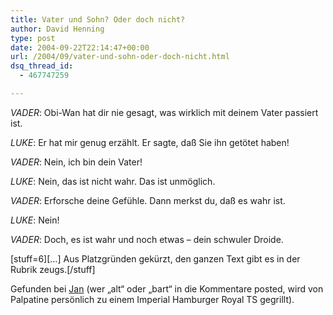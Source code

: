 ```yaml
---
title: Vater und Sohn? Oder doch nicht?
author: David Henning
type: post
date: 2004-09-22T22:14:47+00:00
url: /2004/09/vater-und-sohn-oder-doch-nicht.html
dsq_thread_id:
  - 467747259

---
```

_VADER_: Obi-Wan hat dir nie gesagt, was wirklich mit deinem Vater passiert ist.

_LUKE_: Er hat mir genug erzählt. Er sagte, daß Sie ihn getötet haben!

_VADER_: Nein, ich bin dein Vater!

_LUKE_: Nein, das ist nicht wahr. Das ist unmöglich.

_VADER_: Erforsche deine Gefühle. Dann merkst du, daß es wahr ist.

_LUKE_: Nein!

_VADER_: Doch, es ist wahr und noch etwas &#8211; dein schwuler Droide.

\[stuff=6\]\[&#8230;\] Aus Platzgründen gekürzt, den ganzen Text gibt es in der Rubrik zeugs.[/stuff] 

Gefunden bei [Jan][1] (wer &#8222;alt&#8220; oder &#8222;bart&#8220; in die Kommentare posted, wird von Palpatine persönlich zu einem Imperial Hamburger Royal TS gegrillt).

 [1]: http://stuffed.digitalunite.de/?x=1&txt=19